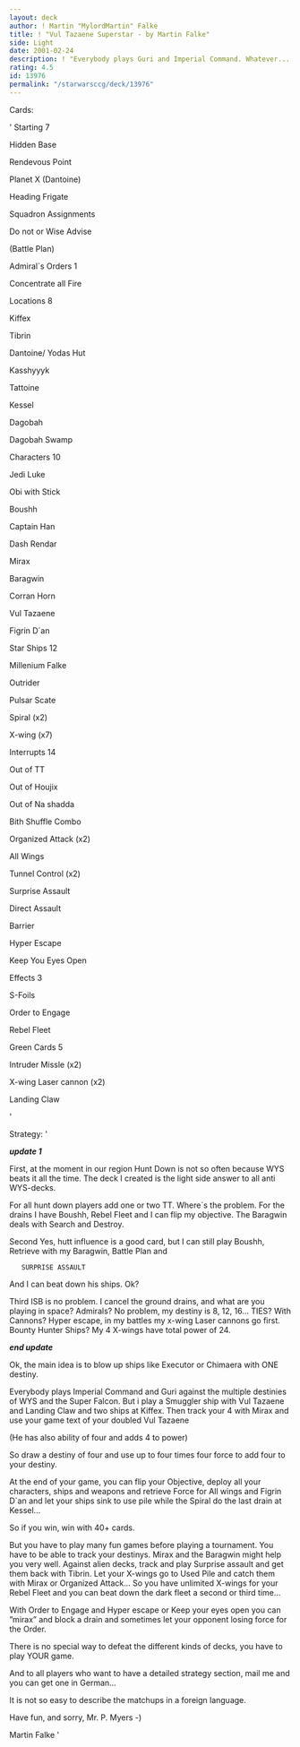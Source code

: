 ```yaml
---
layout: deck
author: ! Martin "MylordMartin" Falke
title: ! "Vul Tazaene Superstar - by Martin Falke"
side: Light
date: 2001-02-24
description: ! "Everybody plays Guri and Imperial Command. Whatever... Do you know Vul Tazaene???"
rating: 4.5
id: 13976
permalink: "/starwarsccg/deck/13976"
---
```

Cards: 

' 
Starting 7

Hidden Base

Rendevous Point

Planet X (Dantoine)

Heading Frigate

Squadron Assignments

Do not or Wise Advise

(Battle Plan)


Admiral`s Orders 1

Concentrate all Fire


Locations 8

Kiffex

Tibrin

Dantoine/ Yodas Hut

Kasshyyyk

Tattoine

Kessel

Dagobah

Dagobah Swamp


Characters 10

Jedi Luke

Obi with Stick

Boushh

Captain Han

Dash Rendar

Mirax

Baragwin

Corran Horn

Vul Tazaene

Figrin D´an


Star Ships 12

Millenium Falke

Outrider

Pulsar Scate

Spiral (x2)

X-wing (x7)


Interrupts 14

Out of TT

Out of Houjix

Out of Na shadda

Bith Shuffle Combo

Organized Attack (x2)

All Wings

Tunnel Control (x2)

Surprise Assault

Direct Assault

Barrier

Hyper Escape

Keep You Eyes Open


Effects 3

S-Foils

Order to Engage

Rebel Fleet


Green Cards 5

Intruder Missle (x2)

X-wing Laser cannon (x2)

Landing Claw

'

Strategy: '

***update 1***

First, at the moment in our region Hunt Down is not so often because WYS beats it all the time. The deck I created is the light side answer to all anti WYS-decks.

For all hunt down players add one or two TT. Where`s the problem. For the drains I have Boushh, Rebel Fleet and I can flip my objective. The Baragwin deals with Search and Destroy.


Second Yes, hutt influence is a good card, but I can still play Boushh, Retrieve with my Baragwin, Battle Plan and


       SURPRISE ASSAULT


And I can beat down his ships. Ok?


Third ISB is no problem. I cancel the ground drains, and what are you playing in space? Admirals? No problem, my destiny is 8, 12, 16...  TIES? With Cannons? Hyper escape, in my battles my x-wing Laser cannons go first. Bounty Hunter Ships? My 4 X-wings have total power of 24.


***end update***


Ok, the main idea is to blow up ships like Executor or Chimaera with ONE destiny.


Everybody plays Imperial Command and Guri against the multiple destinies of WYS and the Super Falcon. But i play a Smuggler ship with Vul Tazaene and Landing Claw and two ships at Kiffex. Then track your 4 with Mirax and use your game text of your doubled Vul Tazaene

(He has also ability of four and adds 4 to power)


So draw a destiny of four and use up to four times four force to add four to your destiny.


At the end of your game, you can flip your Objective, deploy all your characters, ships and weapons and retrieve Force for All wings and Figrin D`an and let your ships sink to use pile while the Spiral do the last drain at Kessel...

So if you win, win with 40+ cards.


But you have to play many fun games before playing a tournament. You have to be able to track your destinys. Mirax and the Baragwin might help you very well. Against alien decks, track and play Surprise assault and get them back with Tibrin. Let your X-wings go to Used Pile and catch them with Mirax or Organized Attack... So you have unlimited X-wings for your Rebel Fleet and you can beat down the dark fleet a second or third time...


With Order to Engage and Hyper escape or Keep your eyes open you can ”mirax” and block a drain and sometimes let your opponent losing force for the Order.


There is no special way to defeat the different kinds of decks, you have to play YOUR game.


And to all players who want to have a detailed strategy section, mail me and you can get one in German...

It is not so easy to describe the matchups in a foreign language.


Have fun, and sorry, Mr. P. Myers -)


Martin Falke   '
